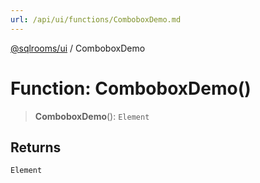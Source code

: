 ```yaml
---
url: /api/ui/functions/ComboboxDemo.md
---
```

[@sqlrooms/ui](../index.md) / ComboboxDemo

# Function: ComboboxDemo()

> **ComboboxDemo**(): `Element`

## Returns

`Element`
